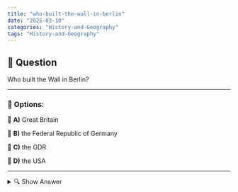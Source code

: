 ```yaml
---
title: "who-built-the-wall-in-berlin"
date: "2025-03-10"
categories: "History-and-Geography"
tags: "History-and-Geography"
---
```


## 📌 **Question**

Who built the Wall in Berlin?



---

### 📝 **Options:**

🔘 **A)** Great Britain

🔘 **B)** the Federal Republic of Germany

🔘 **C)** the GDR

🔘 **D)** the USA

---

<details>
  <summary>🔍 Show Answer</summary>

  <p>
💡  <b>Correct Answer:</b>  c
  </p>
  <p>
    📖<b>Explanation:</b>
    After the Second World War, Germany was divided into East and West. Berlin was also in these divided sectors. To prevent the migration of citizens from the East to the West, the government of the East German state erected a barrier in 1961, which later became known as the Berlin Wall.

**Question:** Who built the Wall in Berlin?

a: Great Britain  
b: the Federal Republic of Germany  
c: the GDR  
d: the USA
  </p>
</details>
